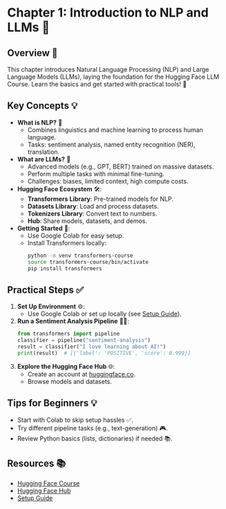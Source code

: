 # Chapter 1: Introduction to NLP and LLMs 📖

## Overview 🌟
This chapter introduces Natural Language Processing (NLP) and Large Language Models (LLMs), laying the foundation for the Hugging Face LLM Course. Learn the basics and get started with practical tools! 🚀

## Key Concepts 💡
- **What is NLP?** 📝
  - Combines linguistics and machine learning to process human language.
  - Tasks: sentiment analysis, named entity recognition (NER), translation.
- **What are LLMs?** 🤖
  - Advanced models (e.g., GPT, BERT) trained on massive datasets.
  - Perform multiple tasks with minimal fine-tuning.
  - Challenges: biases, limited context, high compute costs.
- **Hugging Face Ecosystem** 🛠️:
  - **Transformers Library**: Pre-trained models for NLP.
  - **Datasets Library**: Load and process datasets.
  - **Tokenizers Library**: Convert text to numbers.
  - **Hub**: Share models, datasets, and demos.
- **Getting Started** 🚀:
  - Use Google Colab for easy setup.
  - Install Transformers locally:
    ```bash
    python -m venv transformers-course
    source transformers-course/bin/activate
    pip install transformers
    ```

## Practical Steps ✅
1. **Set Up Environment** ⚙️:
   - Use Google Colab or set up locally (see [Setup Guide](../resources/setup_guide.md)).
2. **Run a Sentiment Analysis Pipeline** 🧑‍💻:
   ```python
   from transformers import pipeline
   classifier = pipeline("sentiment-analysis")
   result = classifier("I love learning about AI!")
   print(result)  # [{'label': 'POSITIVE', 'score': 0.999}]
   ```
3. **Explore the Hugging Face Hub** 🌐:
   - Create an account at [huggingface.co](https://huggingface.co).
   - Browse models and datasets.

## Tips for Beginners 💡
- Start with Colab to skip setup hassles ✅.
- Try different pipeline tasks (e.g., text-generation) 🎮.
- Review Python basics (lists, dictionaries) if needed 📚.

## Resources 📚
- [Hugging Face Course](https://huggingface.co/learn/llm-course)
- [Hugging Face Hub](https://huggingface.co)
- [Setup Guide](../resources/setup_guide.md)
